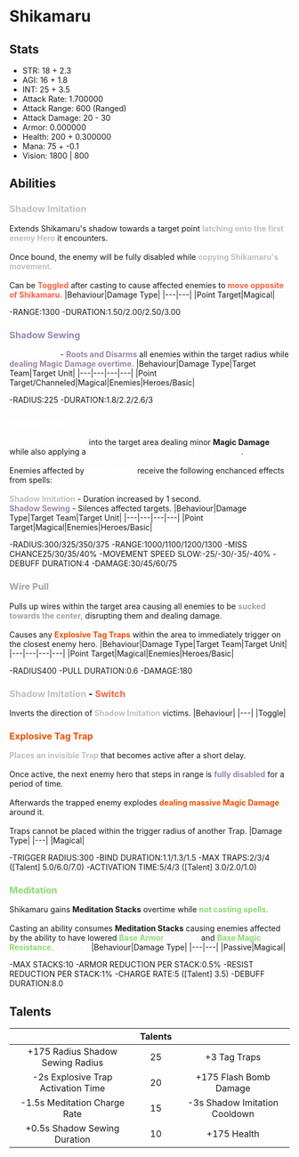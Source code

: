 # Shikamaru
## Stats
- STR: 18 + 2.3
- AGI: 16 + 1.8
- INT: 25 + 3.5
- Attack Rate: 1.700000
- Attack Range: 600 (Ranged)
- Attack Damage: 20 - 30
- Armor: 0.000000
- Health: 200 + 0.300000
- Mana: 75 + -0.1
- Vision: 1800 | 800
## Abilities
### <b><font color='#BFBFBF'>Shadow Imitation</font></b>
Extends Shikamaru's shadow towards a target point <b><font color='#BFBFBF'>latching onto the first enemy Hero</font></b> it encounters. <br><br> Once bound, the enemy will be fully disabled while <b><font color='#BFBFBF'>copying Shikamaru's movement.</font></b> <br><br> Can be <b><font color='#f56342'>Toggled</font></b> after casting to cause affected enemies to <b><font color='#f56342'>move opposite of Shikamaru.</font></b>
|Behaviour|Damage Type|
|---|---|
|Point Target|Magical|

-RANGE:1300
-DURATION:1.50/2.00/2.50/3.00
### <b><font color='#9A86AC'>Shadow Sewing</font></b>
<b><font color='#FFFFFF'>CHANNELED</font></b> - <b><font color='#9A86AC'>Roots and Disarms</font></b> all enemies within the target radius while <b><font color='#9A86AC'>dealing Magic Damage overtime.</font></b>
|Behaviour|Damage Type|Target Team|Target Unit|
|---|---|---|---|
|Point Target/Channeled|Magical|Enemies|Heroes/Basic|

-RADIUS:225
-DURATION:1.8/2.2/2.6/3
### <b><font color='#FFFFFF'>Flash Bombs</font></b>
<b><font color='#FFFFFF'>Throws flash bombs</font></b> into the target area dealing minor <b>Magic Damage</b> while also applying a <b><font color='#FFFFFF'>Movement Speed Slow, Blind and Reveal</font></b>. <br><br> Enemies affected by <b><font color='#FFFFFF'>Flash Bombs</font></b> receive the following enchanced effects from spells: <br><br> <b><font color='#BFBFBF'>Shadow Imitation</font></b> - Duration increased by 1 second. <br> <b><font color='#9A86AC'>Shadow Sewing</font></b> - Silences affected targets.
|Behaviour|Damage Type|Target Team|Target Unit|
|---|---|---|---|
|Point Target|Magical|Enemies|Heroes/Basic|

-RADIUS:300/325/350/375
-RANGE:1000/1100/1200/1300
-MISS CHANCE25/30/35/40%
-MOVEMENT SPEED SLOW:-25/-30/-35/-40%
-DEBUFF DURATION:4
-DAMAGE:30/45/60/75
### <b><font color='#a3a2a2'>Wire Pull</font></b>
Pulls up wires within the target area causing all enemies to be <b><font color='#a3a2a2'>sucked towards the center,</font></b> disrupting them and dealing damage.<br><br>Causes any <b><font color='#EC5000'>Explosive Tag Traps</font></b> within the area to immediately trigger on the closest enemy hero.
|Behaviour|Damage Type|Target Team|Target Unit|
|---|---|---|---|
|Point Target|Magical|Enemies|Heroes/Basic|

-RADIUS400
-PULL DURATION:0.6
-DAMAGE:180
### <b><font color='#BFBFBF'>Shadow Imitation</font></b> - <b><font color='#f56342'>Switch</font></b>
Inverts the direction of <b><font color='#BFBFBF'>Shadow Imitation</font></b> victims.
|Behaviour|
|---|
|Toggle|

### <b><font color='#EC5000'>Explosive Tag Trap</font></b>
<b><font color='#BFBFBF'>Places an invisible Trap</font></b> that becomes active after a short delay. <br><br> Once active, the next enemy hero that steps in range is <b><font color='#9A86AC'>fully disabled</font></b> for a period of time. <br><br> Afterwards the trapped enemy explodes <b><font color='#EC5000'>dealing massive Magic Damage</font></b> around it. <br><br> Traps cannot be placed within the trigger radius of another Trap.
|Damage Type|
|---|
|Magical|

-TRIGGER RADIUS:300
-BIND DURATION:1.1/1.3/1.5
-MAX TRAPS:2/3/4 ([Talent] 5.0/6.0/7.0)
-ACTIVATION TIME:5/4/3 ([Talent] 3.0/2.0/1.0)
### <b><font color='#8cd973'>Meditation</font></b>
Shikamaru gains <b>Meditation Stacks</b> overtime while <b><font color='#8cd973'>not casting spells.</font></b> <br><br> Casting an ability consumes <b>Meditation Stacks</b> causing enemies affected by the ability to have lowered <b><font color='#8cd973'>Base Armor</font></b> <b><font color='#F7F7F7'>( +0.1% )</font></b> and <b><font color='#8cd973'>Base Magic Resistance.</font></b> <b><font color='#F7F7F7'>( +0.1% )</font></b>
|Behaviour|Damage Type|
|---|---|
|Passive|Magical|

-MAX STACKS:10
-ARMOR REDUCTION PER STACK:0.5%
-RESIST REDUCTION PER STACK:1%
-CHARGE RATE:5 ([Talent] 3.5)
-DEBUFF DURATION:8.0
## Talents
| | Talents | |
| :---: | :---: | :---: |
| +175 Radius Shadow Sewing Radius | 25 | +3 Tag Traps |
| -2s Explosive Trap Activation Time | 20 | +175 Flash Bomb Damage |
| -1.5s Meditation Charge Rate | 15 | -3s Shadow Imitation Cooldown |
| +0.5s Shadow Sewing Duration | 10 | +175 Health |
